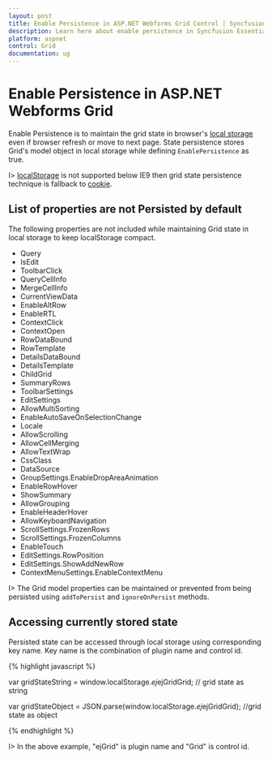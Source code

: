 ```yaml
---
layout: post
title: Enable Persistence in ASP.NET Webforms Grid Control | Syncfusion
description: Learn here about enable persistence in Syncfusion Essential ASP.NET Webforms Grid Control, its elements, and more.
platform: aspnet
control: Grid
documentation: ug
---
```


# Enable Persistence in ASP.NET Webforms Grid

Enable Persistence is to maintain the grid state in browser's [local storage](https://www.w3schools.com/html/html5_webstorage.asp) even if browser refresh or move to next page. State persistence stores Grid's model object in local storage while defining `EnablePersistence` as true. 

I>  [localStorage](https://www.w3schools.com/html/html5_webstorage.asp) is not supported below IE9 then grid state persistence technique is fallback to [cookie](https://www.w3schools.com/js/js_cookies.asp).

## List of properties are not Persisted by default

The following properties are not included while maintaining Grid state in local storage to keep localStorage compact.

* Query
* IsEdit
* ToolbarClick
* QueryCellInfo
* MergeCellInfo
* CurrentViewData
* EnableAltRow
* EnableRTL 
* ContextClick 
* ContextOpen
* RowDataBound
* RowTemplate
* DetailsDataBound
* DetailsTemplate
* ChildGrid 
* SummaryRows 
* ToolbarSettings
* EditSettings
* AllowMultiSorting 
* EnableAutoSaveOnSelectionChange 
* Locale 
* AllowScrolling 
* AllowCellMerging
* AllowTextWrap 
* CssClass 
* DataSource 
* GroupSettings.EnableDropAreaAnimation 
* EnableRowHover 
* ShowSummary 
* AllowGrouping
* EnableHeaderHover 
* AllowKeyboardNavigation 
* ScrollSettings.FrozenRows 
* ScrollSettings.FrozenColumns 
* EnableTouch 
* EditSettings.RowPosition 
* EditSettings.ShowAddNewRow 
* ContextMenuSettings.EnableContextMenu

I> The Grid model properties can be maintained or prevented from being persisted using `addToPersist` and `ignoreOnPersist` methods.

## Accessing currently stored state

Persisted state can be accessed through local storage using corresponding key name. Key name is the combination of plugin name and control id.

{% highlight javascript %}

var gridStateString = window.localStorage.$ej$ejGridGrid; // grid state as string

var gridStateObject = JSON.parse(window.localStorage.$ej$ejGridGrid); //grid state as object

{% endhighlight %}


I> In the above example, "ejGrid" is plugin name and "Grid" is control id.



